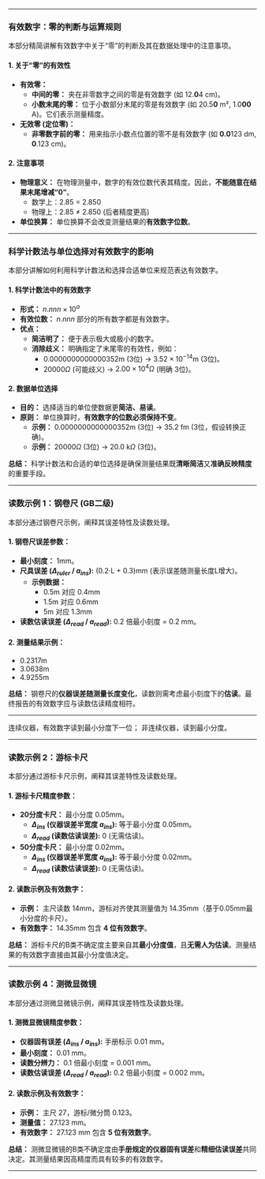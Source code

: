 
---

### 有效数字：零的判断与运算规则

本部分精简讲解有效数字中关于“零”的判断及其在数据处理中的注意事项。

#### 1. 关于“零”的有效性

* **有效零：**
    * **中间的零：** 夹在非零数字之间的零是有效数字 (如 12.**0**4 cm)。
    * **小数末尾的零：** 位于小数部分末尾的零是有效数字 (如 20.5**0** m², 1.0**00** A)。它们表示测量精度。
* **无效零 (定位零)：**
    * **非零数字前的零：** 用来指示小数点位置的零不是有效数字 (如 **0.0**123 dm, **0**.123 cm)。

#### 2. 注意事项

* **物理意义：** 在物理测量中，数字的有效位数代表其精度。因此，**不能随意在结果末尾增减“0”**。
    * 数学上：2.85 = 2.850
    * 物理上：2.85 $\ne$ 2.850 (后者精度更高)
* **单位换算：** 单位换算不会改变测量结果的**有效数字位数**。

---
### 科学计数法与单位选择对有效数字的影响

本部分讲解如何利用科学计数法和选择合适单位来规范表达有效数字。

#### 1. 科学计数法中的有效数字

* **形式：** $n.nnn \times 10^a$
* **有效位数：** $n.nnn$ 部分的所有数字都是有效数字。
* **优点：**
    * **简洁明了：** 便于表示极大或极小的数字。
    * **消除歧义：** 明确指定了末尾零的有效性，例如：
        * $0.0000000000000352 \text{m}$ (3位) $\to$ $3.52 \times 10^{-14} \text{m}$ (3位)。
        * $20000 \Omega$ (可能歧义) $\to$ $2.00 \times 10^4 \Omega$ (明确 3位)。

#### 2. 数据单位选择

* **目的：** 选择适当的单位使数据更**简洁、易读**。
* **原则：** 单位换算时，**有效数字的位数必须保持不变**。
    * **示例：** $0.0000000000000352 \text{m}$ (3位) $\to$ $35.2 \text{ fm}$ (3位，假设转换正确)。
    * **示例：** $20000 \Omega$ (3位) $\to$ $20.0 \text{ k}\Omega$ (3位)。

**总结：** 科学计数法和合适的单位选择是确保测量结果既**清晰简洁**又**准确反映精度**的重要手段。

---

### 读数示例 1：钢卷尺 (GB二级)

本部分通过钢卷尺示例，阐释其误差特性及读数处理。

#### 1. 钢卷尺误差参数：

* **最小刻度：** 1mm。
* **尺具误差 ($\Delta_{ruler}$ / $a_{ins}$):** (0.2·L + 0.3)mm (表示误差随测量长度L增大)。
    * **示例数据：**
        * 0.5m 对应 0.4mm
        * 1.5m 对应 0.6mm
        * 5m 对应 1.3mm
* **读数估读误差 ($\Delta_{read}$ / $a_{read}$):** 0.2 倍最小刻度 = 0.2 mm。

#### 2. 测量结果示例：

* 0.2317m
* 3.0638m
* 4.9255m

**总结：** 钢卷尺的**仪器误差随测量长度变化**，读数则需考虑最小刻度下的**估读**。最终报告的有效数字应与读数估读精度相符。

---
连续仪器，有效数字读到最小分度下一位；
非连续仪器，读到最小分度。

---
### 读数示例 2：游标卡尺

本部分通过游标卡尺示例，阐释其误差特性及读数处理。

#### 1. 游标卡尺精度参数：

* **20分度卡尺：** 最小分度 0.05mm。
    * **$\Delta_{ins}$ (仪器误差半宽度 $a_{ins}$):** 等于最小分度 0.05mm。
    * **$\Delta_{read}$ (读数估读误差):** 0 (无需估读)。
* **50分度卡尺：** 最小分度 0.02mm。
    * **$\Delta_{ins}$ (仪器误差半宽度 $a_{ins}$):** 等于最小分度 0.02mm。
    * **$\Delta_{read}$ (读数估读误差):** 0 (无需估读)。

#### 2. 读数示例及有效数字：

* **示例：** 主尺读数 14mm，游标对齐使其测量值为 14.35mm（基于0.05mm最小分度的卡尺）。
* **有效数字：** 14.35mm 包含 **4 位有效数字**。

**总结：** 游标卡尺的B类不确定度主要来自其**最小分度值**，且**无需人为估读**。测量结果的有效数字直接由其最小分度值决定。

---

### 读数示例 4：测微显微镜

本部分通过测微显微镜示例，阐释其误差特性及读数处理。

#### 1. 测微显微镜精度参数：

* **仪器固有误差 ($\Delta_{ins}$ / $a_{ins}$):** 手册标示 0.01 mm。
* **最小刻度：** 0.01 mm。
* **读数分辨力：** 0.1 倍最小刻度 = 0.001 mm。
* **读数估读误差 ($\Delta_{read}$ / $a_{read}$):** 0.2 倍最小刻度 = 0.002 mm。

#### 2. 读数示例及有效数字：

* **示例：** 主尺 27，游标/微分筒 0.123。
* **测量值：** 27.123 mm。
* **有效数字：** 27.123 mm 包含 **5 位有效数字**。

**总结：** 测微显微镜的B类不确定度由**手册规定的仪器固有误差**和**精细估读误差**共同决定。其测量结果因高精度而具有较多的有效数字。

---
